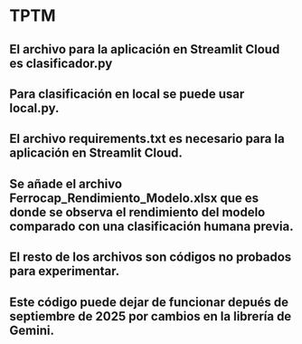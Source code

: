 # TPTM
## El archivo para la aplicación en Streamlit Cloud es clasificador.py
## Para clasificación en local se puede usar local.py.
## El archivo requirements.txt es necesario para la aplicación en Streamlit Cloud.
## Se añade el archivo Ferrocap_Rendimiento_Modelo.xlsx que es donde se observa el rendimiento del modelo comparado con una clasificación humana previa.
## El resto de los archivos son códigos no probados para experimentar.
## Este código puede dejar de funcionar depués de septiembre de 2025 por cambios en la librería de Gemini.
